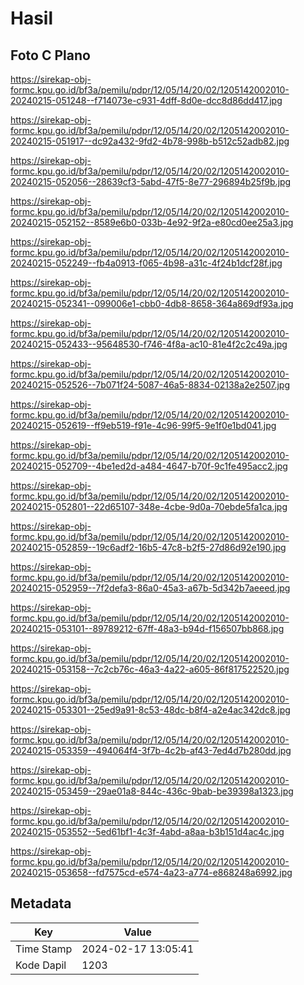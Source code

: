 # Hasil

## Foto C Plano

https://sirekap-obj-formc.kpu.go.id/bf3a/pemilu/pdpr/12/05/14/20/02/1205142002010-20240215-051248--f714073e-c931-4dff-8d0e-dcc8d86dd417.jpg

https://sirekap-obj-formc.kpu.go.id/bf3a/pemilu/pdpr/12/05/14/20/02/1205142002010-20240215-051917--dc92a432-9fd2-4b78-998b-b512c52adb82.jpg

https://sirekap-obj-formc.kpu.go.id/bf3a/pemilu/pdpr/12/05/14/20/02/1205142002010-20240215-052056--28639cf3-5abd-47f5-8e77-296894b25f9b.jpg

https://sirekap-obj-formc.kpu.go.id/bf3a/pemilu/pdpr/12/05/14/20/02/1205142002010-20240215-052152--8589e6b0-033b-4e92-9f2a-e80cd0ee25a3.jpg

https://sirekap-obj-formc.kpu.go.id/bf3a/pemilu/pdpr/12/05/14/20/02/1205142002010-20240215-052249--fb4a0913-f065-4b98-a31c-4f24b1dcf28f.jpg

https://sirekap-obj-formc.kpu.go.id/bf3a/pemilu/pdpr/12/05/14/20/02/1205142002010-20240215-052341--099006e1-cbb0-4db8-8658-364a869df93a.jpg

https://sirekap-obj-formc.kpu.go.id/bf3a/pemilu/pdpr/12/05/14/20/02/1205142002010-20240215-052433--95648530-f746-4f8a-ac10-81e4f2c2c49a.jpg

https://sirekap-obj-formc.kpu.go.id/bf3a/pemilu/pdpr/12/05/14/20/02/1205142002010-20240215-052526--7b071f24-5087-46a5-8834-02138a2e2507.jpg

https://sirekap-obj-formc.kpu.go.id/bf3a/pemilu/pdpr/12/05/14/20/02/1205142002010-20240215-052619--ff9eb519-f91e-4c96-99f5-9e1f0e1bd041.jpg

https://sirekap-obj-formc.kpu.go.id/bf3a/pemilu/pdpr/12/05/14/20/02/1205142002010-20240215-052709--4be1ed2d-a484-4647-b70f-9c1fe495acc2.jpg

https://sirekap-obj-formc.kpu.go.id/bf3a/pemilu/pdpr/12/05/14/20/02/1205142002010-20240215-052801--22d65107-348e-4cbe-9d0a-70ebde5fa1ca.jpg

https://sirekap-obj-formc.kpu.go.id/bf3a/pemilu/pdpr/12/05/14/20/02/1205142002010-20240215-052859--19c6adf2-16b5-47c8-b2f5-27d86d92e190.jpg

https://sirekap-obj-formc.kpu.go.id/bf3a/pemilu/pdpr/12/05/14/20/02/1205142002010-20240215-052959--7f2defa3-86a0-45a3-a67b-5d342b7aeeed.jpg

https://sirekap-obj-formc.kpu.go.id/bf3a/pemilu/pdpr/12/05/14/20/02/1205142002010-20240215-053101--89789212-67ff-48a3-b94d-f156507bb868.jpg

https://sirekap-obj-formc.kpu.go.id/bf3a/pemilu/pdpr/12/05/14/20/02/1205142002010-20240215-053158--7c2cb76c-46a3-4a22-a605-86f817522520.jpg

https://sirekap-obj-formc.kpu.go.id/bf3a/pemilu/pdpr/12/05/14/20/02/1205142002010-20240215-053301--25ed9a91-8c53-48dc-b8f4-a2e4ac342dc8.jpg

https://sirekap-obj-formc.kpu.go.id/bf3a/pemilu/pdpr/12/05/14/20/02/1205142002010-20240215-053359--494064f4-3f7b-4c2b-af43-7ed4d7b280dd.jpg

https://sirekap-obj-formc.kpu.go.id/bf3a/pemilu/pdpr/12/05/14/20/02/1205142002010-20240215-053459--29ae01a8-844c-436c-9bab-be39398a1323.jpg

https://sirekap-obj-formc.kpu.go.id/bf3a/pemilu/pdpr/12/05/14/20/02/1205142002010-20240215-053552--5ed61bf1-4c3f-4abd-a8aa-b3b151d4ac4c.jpg

https://sirekap-obj-formc.kpu.go.id/bf3a/pemilu/pdpr/12/05/14/20/02/1205142002010-20240215-053658--fd7575cd-e574-4a23-a774-e868248a6992.jpg


## Metadata

| Key        | Value               |
| ---------- | ------------------- |
| Time Stamp | 2024-02-17 13:05:41 |
| Kode Dapil | 1203                |



